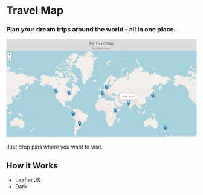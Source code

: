 # Travel Map

### Plan your dream trips around the world - all in one place.

![alt text](https://github.com/graceyw/travelmap/blob/master/travelmap8.3.18.png "")

Just drop pins where you want to visit.

## How it Works
- Leaflet JS
- Dark
